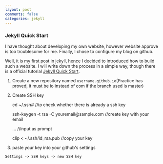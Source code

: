 ```yaml
---
layout: post
comments: false
categories: jekyll
---
```


### Jekyll Quick Start

I have thought about developing my own website, however website approve is too troublesome for me. Finally, I chose to configure my blog on github.

Well, it is my first post in jekyll, hence I decided to introduced how to build such a website.
I will write down the process in a simple way, though there is a official tutorial [Jekyll Quick Start](http://jekyllbootstrap.com/usage/jekyll-quick-start.html#toc_0).

1. Create a new repository named `username.github.io`(Practice has proved, it must be io instead of com if the branch used is master)

2. Create SSH key

    cd ~/\.ssh#	//to check whether there is already a ssh key
	
    ssh\-keygen \-t rsa -C youremail@sample\.com	//create key with your email
	
    \.\.\.	//input as prompt
	
    clip &lt; ~/\.ssh/id_rsa\.pub	//copy your key
	
3. paste your key into your github's settings

`Settings -> SSH keys -> new SSH key`
